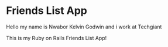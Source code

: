 # Friends List App

Hello my name is Nwabor Kelvin Godwin and i work at Techgiant

This is my Ruby on Rails Friends List App!
